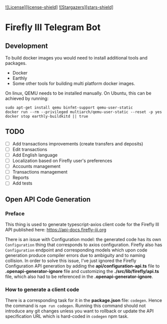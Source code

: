 [![License][license-shield]][license-url]
[![Stargazers][stars-shield]][stars-url]

# Firefly III Telegram Bot

## Development

To build docker images you would need to install additional tools and packages.
 - Docker
 - Earthly
 - Some other tools for building multi platform docker images.

 On linux, QEMU needs to be installed manually. On Ubuntu, this can be achieved by running:
```shell
sudo apt-get install qemu binfmt-support qemu-user-static
docker run --rm --privileged multiarch/qemu-user-static --reset -p yes
docker stop earthly-buildkitd || true
```

## TODO
- [ ] Add transactions improvements (create transfers and deposits)
- [ ] Edit transactions
- [ ] Add English language
- [ ] Localization based on Firefly user's preferences
- [ ] Accounts management
- [ ] Transactions management
- [ ] Reports
- [ ] Add tests

[license-url]: https://www.gnu.org/licenses/agpl-3.0.html
[stars-url]: https://github.com/cyxou/firefly-iii-telegram-bot/stargazers

## Open API Code Generation

### Preface

This thing is used to generate typescript-axios client code for the Firefly III API
published here: https://api-docs.firefly-iii.org

There is an issue with Configuration model: the generated code has its own
`Configuration` thing that corresponds to axios configuration. Firefly also has
`Configuration` endpoint and corresponding models which upon code generation produce
compiler errors due to ambiguity and to naming collision.
In order to solve this issue, I've just ignored the Firefly Configuration API
generation by adding the __api/configuration-api.ts__ file to
__.openapi-generator-ignore__ file and customizing the __./src/lib/firefly/api.ts__
file, which also had to be referenced in the __.openapi-generator-ignore__.

### How to generate a client code

There is a corresponding task for it in the __package.json__ file: `codegen`.
Hence the command is `npm run codegen`. Running this command should not introduce
any git changes unless you want to rollback or update the API specification URL
which is hard-coded in `codegen` npm task.

